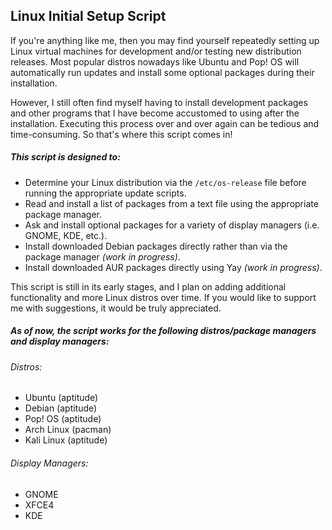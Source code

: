 ## Linux Initial Setup Script

If you're anything like me, then you may find yourself repeatedly setting up Linux virtual machines for development and/or testing new distribution releases. Most popular distros nowadays like Ubuntu and Pop! OS will automatically run updates and install some optional packages during their installation. 

However, I still often find myself having to install development packages and other programs that I have become accustomed to using after the installation. Executing this process over and over again can be tedious and time-consuming. So that's where this script comes in! 

##### This script is designed to:

* Determine your Linux distribution via the `/etc/os-release` file before running the appropriate update scripts.
* Read and install a list of packages from a text file using the appropriate package manager.
* Ask and install optional packages for a variety of display managers (i.e. GNOME, KDE, etc.).
* Install downloaded Debian packages directly rather than via the package manager _(work in progress)_.
* Install downloaded AUR packages directly using Yay _(work in progress)_.

This script is still in its early stages, and I plan on adding additional functionality and more Linux distros over time. If you would like to support me with suggestions, it would be truly appreciated.

##### As of now, the script works for the following distros/package managers and display managers:

###### Distros:
* Ubuntu (aptitude)
* Debian (aptitude)
* Pop! OS (aptitude)
* Arch Linux (pacman)
* Kali Linux (aptitude)

###### Display Managers:
* GNOME
* XFCE4
* KDE
